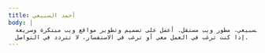 ```yaml
---
title: أحمد السبيعي
body: |
  مرحبًا! أنا أحمد السبيعي، مطور ويب مستقل. أعمل على تصميم وتطوير مواقع ويب مبتكرة وسريعة.
  إذا كنت ترغب في العمل معي أو ترغب في الاستفسار، لا تتردد في التواصل.
---
```

